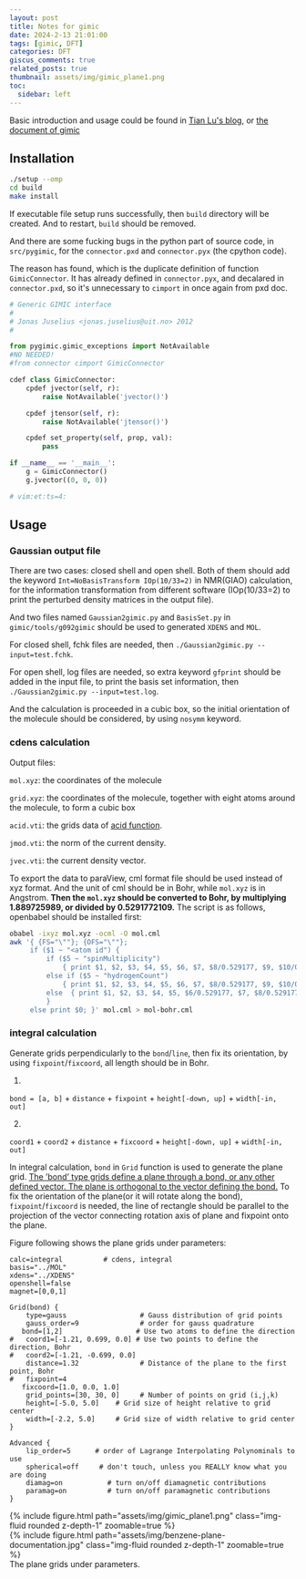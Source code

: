 ```yaml
---
layout: post
title: Notes for gimic
date: 2024-2-13 21:01:00
tags: [gimic, DFT]
categories: DFT
giscus_comments: true
related_posts: true
thumbnail: assets/img/gimic_plane1.png
toc:
  sidebar: left
---
```


Basic introduction and usage could be found in [Tian Lu's blog](http://sobereva.com/491), or [the document of gimic](https://github.com/qmcurrents/gimic/tree/master/doc)

## Installation
```bash
./setup --omp
cd build
make install
```
If executable file setup runs successfully, then `build` directory will be created. And to restart, `build` should be removed.

And there are some fucking bugs in the python part of source code, in `src/pygimic`, for the `connector.pxd` and `connector.pyx` (the cpython code).

The reason has found, which is the duplicate definition of function `GimicConnector`. It has already defined in `connector.pyx`, and decalared in `connector.pxd`, so it's unnecessary to `cimport` in once again from pxd doc. 

```python
# Generic GIMIC interface
#
# Jonas Juselius <jonas.juselius@uit.no> 2012
#

from pygimic.gimic_exceptions import NotAvailable
#NO NEEDED!
#from connector cimport GimicConnector

cdef class GimicConnector:
    cpdef jvector(self, r):
        raise NotAvailable('jvector()')

    cpdef jtensor(self, r):
        raise NotAvailable('jtensor()')

    cpdef set_property(self, prop, val):
        pass

if __name__ == '__main__':
    g = GimicConnector()
    g.jvector((0, 0, 0))

# vim:et:ts=4:
```

## Usage

### Gaussian output file

There are two cases: closed shell and open shell. Both of them should add the keyword `Int=NoBasisTransform IOp(10/33=2)` in NMR(GIAO) calculation, for the information transformation from different software (IOp(10/33=2)  to print the perturbed density matrices in the output file).

And two files named `Gaussian2gimic.py` and `BasisSet.py` in `gimic/tools/g092gimic` should be used to generated `XDENS` and `MOL`.

For closed shell, fchk files are needed, then `./Gaussian2gimic.py --input=test.fchk`.

For open shell, log files are needed, so extra keyword `gfprint` should be added in the input file, to print the basis set information, then `./Gaussian2gimic.py --input=test.log`.

And the calculation is proceeded in a cubic box, so the initial orientation of the molecule should be considered, by using `nosymm` keyword.

### cdens calculation

Output files:

`mol.xyz`: the coordinates of the molecule

`grid.xyz`: the coordinates of the molecule, together with eight atoms around the molecule, to form a cubic box

`acid.vti`: the grids data of [acid function](http://sobereva.com/147).

`jmod.vti`: the norm of the current density.

`jvec.vti`: the current density vector.

To export the data to paraView, cml format file should be used instead of xyz format. And the unit of cml should be in Bohr, while `mol.xyz` is in Angstrom. **Then the `mol.xyz` should be converted to Bohr, by multiplying 1.889725989, or divided by 0.5291772109.** The script is as follows, openbabel should be installed first:

```bash
obabel -ixyz mol.xyz -ocml -O mol.cml
awk '{ {FS="\""}; {OFS="\""};
     if ($1 ~ "<atom id") {
         if ($5 ~ "spinMultiplicity")
             { print $1, $2, $3, $4, $5, $6, $7, $8/0.529177, $9, $10/0.529177, $11, $12/0.529177, $13 }
         else if ($5 ~ "hydrogenCount")
             { print $1, $2, $3, $4, $5, $6, $7, $8/0.529177, $9, $10/0.529177, $11, $12/0.529177, $13 }		 
     	 else  { print $1, $2, $3, $4, $5, $6/0.529177, $7, $8/0.529177, $9, $10/0.529177, $11 }
         }
     else print $0; }' mol.cml > mol-bohr.cml

```

### integral calculation

Generate grids perpendicularly to the `bond`/`line`, then fix its orientation, by using `fixpoint`/`fixcoord`, all length should be in Bohr.

1.
`bond = [a, b]` + `distance` + `fixpoint` + `height[-down, up]` + `width[-in, out]`

2.
`coord1` + `coord2` + `distance` + `fixcoord` + `height[-down, up]` + `width[-in, out]`


In integral calculation, `bond` in `Grid` function is used to generate the plane grid. [The ’bond’ type grids define a plane through a bond, or any other defined vector. The plane is orthogonal to the vector defining the bond.](https://github.com/qmcurrents/gimic/blob/master/doc/grids.rst) To fix the orientation of the plane(or it will rotate along the bond), `fixpoint`/`fixcoord` is needed, the line of rectangle should be parallel to the projection of the vector connecting rotation axis of plane and fixpoint onto the plane.

Figure following shows the plane grids under parameters:

```
calc=integral          # cdens, integral
basis="../MOL"
xdens="../XDENS"
openshell=false
magnet=[0,0,1]

Grid(bond) {
    type=gauss                  # Gauss distribution of grid points
    gauss_order=9               # order for gauss quadrature
   bond=[1,2]                  # Use two atoms to define the direction
#   coord1=[-1.21, 0.699, 0.0] # Use two points to define the direction, Bohr
#   coord2=[-1.21, -0.699, 0.0]
    distance=1.32               # Distance of the plane to the first point, Bohr
#   fixpoint=4
   fixcoord=[1.0, 0.0, 1.0]
    grid_points=[30, 30, 0]     # Number of points on grid (i,j,k)
    height=[-5.0, 5.0]    # Grid size of height relative to grid center
    width=[-2.2, 5.0]     # Grid size of width relative to grid center
}

Advanced {
    lip_order=5      # order of Lagrange Interpolating Polynominals to use
    spherical=off     # don't touch, unless you REALLY know what you are doing
    diamag=on           # turn on/off diamagnetic contributions
    paramag=on          # turn on/off paramagnetic contributions
}
```

<div class="row mt-3">
    <div class="col-sm mt-3 mt-md-0">
        {% include figure.html path="assets/img/gimic_plane1.png" class="img-fluid rounded z-depth-1" zoomable=true %}
    </div>
    <div class="col-sm mt-3 mt-md-0">
        {% include figure.html path="assets/img/benzene-plane-documentation.jpg" class="img-fluid rounded z-depth-1" zoomable=true %}
    </div>
</div>
<div class="caption">
    The plane grids under parameters.
</div>